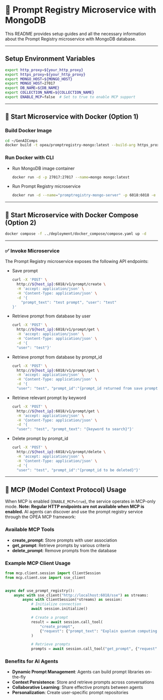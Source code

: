 # 🧾 Prompt Registry Microservice with MongoDB

This README provides setup guides and all the necessary information about the Prompt Registry microservice with MongoDB database.

---

## Setup Environment Variables

```bash
export http_proxy=${your_http_proxy}
export https_proxy=${your_http_proxy}
export MONGO_HOST=${MONGO_HOST}
export MONGO_HOST=27017
export DB_NAME=${DB_NAME}
export COLLECTION_NAME=${COLLECTION_NAME}
export ENABLE_MCP=false  # Set to true to enable MCP support
```

---

## 🚀 Start Microservice with Docker (Option 1)

### Build Docker Image

```bash
cd ~/GenAIComps
docker build -t opea/promptregistry-mongo:latest --build-arg https_proxy=$https_proxy --build-arg http_proxy=$http_proxy -f comps/prompt_registry/src/Dockerfile .
```

### Run Docker with CLI

- Run MongoDB image container

  ```bash
  docker run -d -p 27017:27017 --name=mongo mongo:latest
  ```

- Run Prompt Registry microservice

  ```bash
  docker run -d --name="promptregistry-mongo-server" -p 6018:6018 -e http_proxy=$http_proxy -e https_proxy=$https_proxy -e no_proxy=$no_proxy -e MONGO_HOST=${MONGO_HOST} -e MONGO_PORT=${MONGO_PORT} -e DB_NAME=${DB_NAME} -e COLLECTION_NAME=${COLLECTION_NAME} -e ENABLE_MCP=${ENABLE_MCP} opea/promptregistry-mongo:latest
  ```

---

## 🚀 Start Microservice with Docker Compose (Option 2)

```bash
docker compose -f ../deployment/docker_compose/compose.yaml up -d
```

---

### ✅ Invoke Microservice

The Prompt Registry microservice exposes the following API endpoints:

- Save prompt

  ```bash
  curl -X 'POST' \
    http://${host_ip}:6018/v1/prompt/create \
    -H 'accept: application/json' \
    -H 'Content-Type: application/json' \
    -d '{
      "prompt_text": "test prompt", "user": "test"
  }'
  ```

- Retrieve prompt from database by user

  ```bash
  curl -X 'POST' \
    http://${host_ip}:6018/v1/prompt/get \
    -H 'accept: application/json' \
    -H 'Content-Type: application/json' \
    -d '{
    "user": "test"}'
  ```

- Retrieve prompt from database by prompt_id

  ```bash
  curl -X 'POST' \
    http://${host_ip}:6018/v1/prompt/get \
    -H 'accept: application/json' \
    -H 'Content-Type: application/json' \
    -d '{
    "user": "test", "prompt_id":"{prompt_id returned from save prompt route above}"}'
  ```

- Retrieve relevant prompt by keyword

  ```bash
  curl -X 'POST' \
    http://${host_ip}:6018/v1/prompt/get \
    -H 'accept: application/json' \
    -H 'Content-Type: application/json' \
    -d '{
    "user": "test", "prompt_text": "{keyword to search}"}'
  ```

- Delete prompt by prompt_id

  ```bash
  curl -X 'POST' \
    http://${host_ip}:6018/v1/prompt/delete \
    -H 'accept: application/json' \
    -H 'Content-Type: application/json' \
    -d '{
    "user": "test", "prompt_id":"{prompt_id to be deleted}"}'
  ```

---

## 🤖 MCP (Model Context Protocol) Usage

When MCP is enabled (`ENABLE_MCP=true`), the service operates in MCP-only mode. **Note: Regular HTTP endpoints are not available when MCP is enabled.** AI agents can discover and use the prompt registry service through the OPEA MCP framework:

### Available MCP Tools

- **create_prompt**: Store prompts with user association
- **get_prompt**: Retrieve prompts by various criteria
- **delete_prompt**: Remove prompts from the database

### Example MCP Client Usage

```python
from mcp.client.session import ClientSession
from mcp.client.sse import sse_client


async def use_prompt_registry():
    async with sse_client("http://localhost:6018/sse") as streams:
        async with ClientSession(*streams) as session:
            # Initialize connection
            await session.initialize()

            # Create a prompt
            result = await session.call_tool(
                "create_prompt",
                {"request": {"prompt_text": "Explain quantum computing in simple terms", "user": "ai_agent_001"}},
            )

            # Retrieve prompts
            prompts = await session.call_tool("get_prompt", {"request": {"user": "ai_agent_001"}})
```

### Benefits for AI Agents

- **Dynamic Prompt Management**: Agents can build prompt libraries on-the-fly
- **Context Persistence**: Store and retrieve prompts across conversations
- **Collaborative Learning**: Share effective prompts between agents
- **Personalization**: Create user-specific prompt repositories
